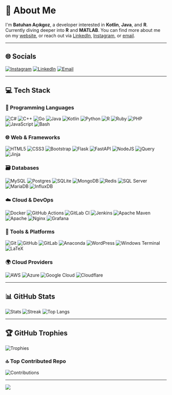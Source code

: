 # 👋 About Me
I'm **Batuhan Açıkgoz**, a developer interested in **Kotlin**, **Java**, and **R**. Currently diving deeper into **R** and **MATLAB**. You can find more about me on my [website](https://batuhanacikgoz.com.tr), or reach out via [LinkedIn](https://linkedin.com/in/batuhan-acikgoz), [Instagram](https://instagram.com/batuhanacikgoz04), or [email](mailto:iletisim@batuhanacikgoz.com.tr).

---

## 🌐 Socials
[![Instagram](https://img.shields.io/badge/Instagram-%23E4405F.svg?logo=Instagram&logoColor=white)](https://instagram.com/batuhanacikgoz04)
[![LinkedIn](https://img.shields.io/badge/LinkedIn-%230077B5.svg?logo=linkedin&logoColor=white)](https://linkedin.com/in/batuhan-acikgoz)
[![Email](https://img.shields.io/badge/Email-D14836?logo=gmail&logoColor=white)](mailto:iletisim@batuhanacikgoz.com.tr)

---

## 💻 Tech Stack

### 🧠 Programming Languages
![C#](https://img.shields.io/badge/c%23-%23239120.svg?style=flat&logo=csharp&logoColor=white)
![C++](https://img.shields.io/badge/c++-%2300599C.svg?style=flat&logo=c%2B%2B&logoColor=white)
![Go](https://img.shields.io/badge/go-%2300ADD8.svg?style=flat&logo=go&logoColor=white)
![Java](https://img.shields.io/badge/java-%23ED8B00.svg?style=flat&logo=openjdk&logoColor=white)
![Kotlin](https://img.shields.io/badge/kotlin-%237F52FF.svg?style=flat&logo=kotlin&logoColor=white)
![Python](https://img.shields.io/badge/python-3670A0?style=flat&logo=python&logoColor=ffdd54)
![R](https://img.shields.io/badge/r-%23276DC3.svg?style=flat&logo=r&logoColor=white)
![Ruby](https://img.shields.io/badge/ruby-%23CC342D.svg?style=flat&logo=ruby&logoColor=white)
![PHP](https://img.shields.io/badge/php-%23777BB4.svg?style=flat&logo=php&logoColor=white)
![JavaScript](https://img.shields.io/badge/javascript-%23323330.svg?style=flat&logo=javascript&logoColor=%23F7DF1E)
![Bash](https://img.shields.io/badge/bash-%23121011.svg?style=flat&logo=gnu-bash&logoColor=white)

### 🌐 Web & Frameworks
![HTML5](https://img.shields.io/badge/html5-%23E34F26.svg?style=flat&logo=html5&logoColor=white)
![CSS3](https://img.shields.io/badge/css3-%231572B6.svg?style=flat&logo=css3&logoColor=white)
![Bootstrap](https://img.shields.io/badge/bootstrap-%238511FA.svg?style=flat&logo=bootstrap&logoColor=white)
![Flask](https://img.shields.io/badge/flask-%23000.svg?style=flat&logo=flask&logoColor=white)
![FastAPI](https://img.shields.io/badge/FastAPI-005571?style=flat&logo=fastapi)
![NodeJS](https://img.shields.io/badge/node.js-6DA55F?style=flat&logo=node.js&logoColor=white)
![jQuery](https://img.shields.io/badge/jquery-%230769AD.svg?style=flat&logo=jquery&logoColor=white)
![Jinja](https://img.shields.io/badge/jinja-white.svg?style=flat&logo=jinja&logoColor=black)

### 🗃️ Databases
![MySQL](https://img.shields.io/badge/mysql-4479A1.svg?style=flat&logo=mysql&logoColor=white)
![Postgres](https://img.shields.io/badge/postgres-%23316192.svg?style=flat&logo=postgresql&logoColor=white)
![SQLite](https://img.shields.io/badge/sqlite-%2307405e.svg?style=flat&logo=sqlite&logoColor=white)
![MongoDB](https://img.shields.io/badge/MongoDB-%234ea94b.svg?style=flat&logo=mongodb&logoColor=white)
![Redis](https://img.shields.io/badge/redis-%23DD0031.svg?style=flat&logo=redis&logoColor=white)
![SQL Server](https://img.shields.io/badge/SQL%20Server-CC2927?style=flat&logo=microsoft%20sql%20server&logoColor=white)
![MariaDB](https://img.shields.io/badge/MariaDB-003545?style=flat&logo=mariadb&logoColor=white)
![InfluxDB](https://img.shields.io/badge/InfluxDB-22ADF6?style=flat&logo=InfluxDB&logoColor=white)

### ☁️ Cloud & DevOps
![Docker](https://img.shields.io/badge/docker-%230db7ed.svg?style=flat&logo=docker&logoColor=white)
![GitHub Actions](https://img.shields.io/badge/github%20actions-%232671E5.svg?style=flat&logo=githubactions&logoColor=white)
![GitLab CI](https://img.shields.io/badge/gitlab%20CI-%23181717.svg?style=flat&logo=gitlab&logoColor=white)
![Jenkins](https://img.shields.io/badge/jenkins-%232C5263.svg?style=flat&logo=jenkins&logoColor=white)
![Apache Maven](https://img.shields.io/badge/Apache%20Maven-C71A36?style=flat&logo=Apache%20Maven&logoColor=white)
![Apache](https://img.shields.io/badge/apache-%23D42029.svg?style=flat&logo=apache&logoColor=white)
![Nginx](https://img.shields.io/badge/nginx-%23009639.svg?style=flat&logo=nginx&logoColor=white)
![Grafana](https://img.shields.io/badge/grafana-%23F46800.svg?style=flat&logo=grafana&logoColor=white)

### 🧰 Tools & Platforms
![Git](https://img.shields.io/badge/git-%23F05033.svg?style=flat&logo=git&logoColor=white)
![GitHub](https://img.shields.io/badge/github-%23121011.svg?style=flat&logo=github&logoColor=white)
![GitLab](https://img.shields.io/badge/gitlab-%23181717.svg?style=flat&logo=gitlab&logoColor=white)
![Anaconda](https://img.shields.io/badge/Anaconda-%2344A833.svg?style=flat&logo=anaconda&logoColor=white)
![WordPress](https://img.shields.io/badge/WordPress-%23117AC9.svg?style=flat&logo=WordPress&logoColor=white)
![Windows Terminal](https://img.shields.io/badge/Windows%20Terminal-%234D4D4D.svg?style=flat&logo=windows-terminal&logoColor=white)
![LaTeX](https://img.shields.io/badge/latex-%23008080.svg?style=flat&logo=latex&logoColor=white)

### 🌍 Cloud Providers
![AWS](https://img.shields.io/badge/AWS-%23FF9900.svg?style=flat&logo=amazon-aws&logoColor=white)
![Azure](https://img.shields.io/badge/azure-%230072C6.svg?style=flat&logo=microsoftazure&logoColor=white)
![Google Cloud](https://img.shields.io/badge/GoogleCloud-%234285F4.svg?style=flat&logo=google-cloud&logoColor=white)
![Cloudflare](https://img.shields.io/badge/Cloudflare-F38020?style=flat&logo=Cloudflare&logoColor=white)

---

## 📊 GitHub Stats
![Stats](https://github-readme-stats.vercel.app/api?username=BatuhanAcikgoz&theme=default&hide_border=false&include_all_commits=true&count_private=true)
![Streak](https://nirzak-streak-stats.vercel.app/?user=BatuhanAcikgoz&theme=default&hide_border=false)
![Top Langs](https://github-readme-stats.vercel.app/api/top-langs/?username=BatuhanAcikgoz&theme=default&hide_border=false&layout=compact)

---

## 🏆 GitHub Trophies
![Trophies](https://github-profile-trophy.vercel.app/?username=BatuhanAcikgoz&theme=flat&no-frame=true&no-bg=true&margin-w=4)

### 🔝 Top Contributed Repo
![Contributions](https://github-contributor-stats.vercel.app/api?username=BatuhanAcikgoz&limit=5&theme=default&combine_all_yearly_contributions=true)

---

[![](https://visitcount.itsvg.in/api?id=BatuhanAcikgoz&icon=4&color=0)](https://visitcount.itsvg.in)

<!-- Proudly created with GPRM ( https://gprm.itsvg.in ) -->

